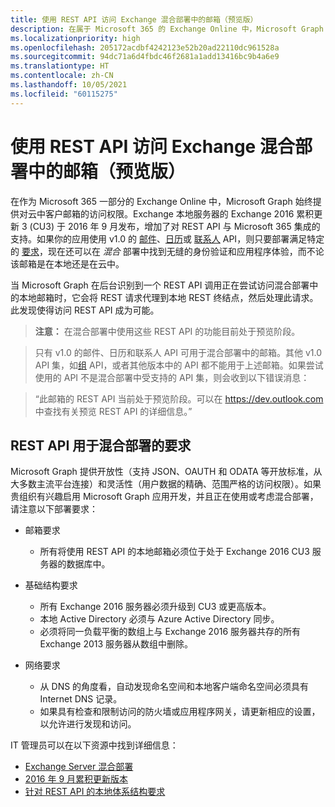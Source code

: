 ```yaml
---
title: 使用 REST API 访问 Exchange 混合部署中的邮箱（预览版）
description: 在属于 Microsoft 365 的 Exchange Online 中，Microsoft Graph 始终提供对云中客户邮箱的访问权限。
ms.localizationpriority: high
ms.openlocfilehash: 205172acdbf4242123e52b20ad22110dc961528a
ms.sourcegitcommit: 94dc71a6d4fbdc46f2681a1add13416bc9b4a6e9
ms.translationtype: HT
ms.contentlocale: zh-CN
ms.lasthandoff: 10/05/2021
ms.locfileid: "60115275"
---
```

# <a name="use-rest-apis-to-access-mailboxes-in-exchange-hybrid-deployments-preview"></a>使用 REST API 访问 Exchange 混合部署中的邮箱（预览版）

在作为 Microsoft 365 一部分的 Exchange Online 中，Microsoft Graph 始终提供对云中客户邮箱的访问权限。Exchange 本地服务器的 Exchange 2016 累积更新 3 (CU3) 于 2016 年 9 月发布，增加了对 REST API 与 Microsoft 365 集成的支持。如果你的应用使用 v1.0 的 [邮件](/graph/api/resources/message)、[日历](/graph/api/resources/calendar)或 [联系人](/graph/api/resources/contact) API，则只要部署满足特定的 [要求](#requirements-for-the-rest-api-to-work-in-hybrid-deployments)，现在还可以在 _混合_ 部署中找到无缝的身份验证和应用程序体验，而不论该邮箱是在本地还是在云中。 


当 Microsoft Graph 在后台识别到一个 REST API 调用正在尝试访问混合部署中的本地邮箱时，它会将 REST 请求代理到本地 REST 终结点，然后处理此请求。此发现使得访问 REST API 成为可能。

>**注意：** 在混合部署中使用这些 REST API 的功能目前处于预览阶段。

>只有 v1.0 的邮件、日历和联系人 API 可用于混合部署中的邮箱。其他 v1.0 API 集，如[组](/graph/api/resources/group) API，或者其他版本中的 API 都不能用于上述邮箱。如果尝试使用的 API 不是混合部署中受支持的 API 集，则会收到以下错误消息：

>“此邮箱的 REST API 当前处于预览阶段。可以在 https://dev.outlook.com 中查找有关预览 REST API 的详细信息。”

## <a name="requirements-for-the-rest-api-to-work-in-hybrid-deployments"></a>REST API 用于混合部署的要求

Microsoft Graph 提供开放性（支持 JSON、OAUTH 和 ODATA 等开放标准，从大多数主流平台连接）和灵活性（用户数据的精确、范围严格的访问权限）。如果贵组织有兴趣启用 Microsoft Graph 应用开发，并且正在使用或考虑混合部署，请注意以下部署要求：

- 邮箱要求

  - 所有将使用 REST API 的本地邮箱必须位于处于 Exchange 2016 CU3 服务器的数据库中。 

- 基础结构要求

  - 所有 Exchange 2016 服务器必须升级到 CU3 或更高版本。  
  - 本地 Active Directory 必须与 Azure Active Directory 同步。
  - 必须将同一负载平衡的数组上与 Exchange 2016 服务器共存的所有 Exchange 2013 服务器从数组中删除。

- 网络要求

  - 从 DNS 的角度看，自动发现命名空间和本地客户端命名空间必须具有 Internet DNS 记录。 
  - 如果具有检查和限制访问的防火墙或应用程序网关，请更新相应的设置，以允许进行发现和访问。


IT 管理员可以在以下资源中找到详细信息：

- [Exchange Server 混合部署](/exchange/exchange-hybrid)
- [2016 年 9 月累积更新版本](https://blogs.technet.microsoft.com/exchange/2016/09/20/released-september-2016-quarterly-exchange-updates/) 
- [针对 REST API 的本地体系结构要求](https://techcommunity.microsoft.com/t5/exchange-team-blog/on-premises-architectural-requirements-for-the-rest-api/ba-p/605609)
